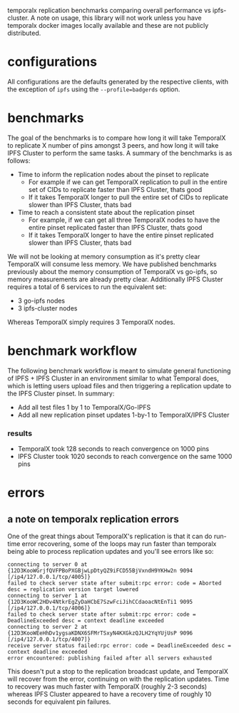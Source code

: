 temporalx replication benchmarks comparing overall performance vs ipfs-cluster. A note on usage, this library will not work unless you have temporalx docker images locally available and these are not publicly distributed.

# configurations

All configurations are the defaults generated by the respective clients, with the exception of `ipfs` using the `--profile=badgerds` option.

# benchmarks

The goal of the benchmarks is to compare how long it will take TemporalX to replicate X number of pins amongst 3 peers, and how long it will take IPFS Cluster to perform the same tasks. A summary of the benchmarks is as follows:

* Time to inform the replication nodes about the pinset to replicate
  * For example if we can get TemporalX replication to pull in the entire set of CIDs to replicate faster than IPFS Cluster, thats good
  * If it takes TemporalX longer to pull the entire set of CIDs to replicate slower than IPFS Cluster, thats bad
* Time to reach a consistent state about the replication pinset
  * For example, if we can get all three TemporalX nodes to have the entire pinset replicated faster than IPFS Cluster, thats good
  * If it takes TemporalX longer to have the entire pinset replicated slower than IPFS Cluster, thats bad

We will not be looking at memory consumption as it's pretty clear TemporalX will consume less memory. We have published benchmarks previously about the memory consumption of TemporalX vs go-ipfs, so memory measurements are already pretty clear. Additionally IPFS Cluster requires a total of 6 services to run the equivalent set:

* 3 go-ipfs nodes
* 3 ipfs-cluster nodes

Whereas TemporalX simply requires 3 TemporalX nodes.

# benchmark workflow

The following benchmark workflow is meant to simulate general functioning of IPFS + IPFS Cluster in an environment similar to what Temporal does, which is letting users upload files and then triggering a replication update to the IPFS Cluster pinset. In summary:

* Add all test files 1 by 1 to TemporalX/Go-IPFS
* Add all new replication pinset updates 1-by-1 to TemporalX/IPFS Cluster

### results

* TemporalX took 128 seconds to reach convergence on 1000 pins
* IPFS Cluster took 1020 seconds to reach convergence on the same 1000 pins

# errors

## a note on temporalx replication errors

One of the great things about TemporalX's replication is that it can do run-time error recovering, some of the loops may run faster than temporalx being able to process replication updates and you'll see errors like so:

```
connecting to server 0 at {12D3KooWGrjfQVFPBoPXGBjwLpDtyQZ9iFCD55BjVxndH9YKHw2n 9094 [/ip4/127.0.0.1/tcp/4005]}
failed to check server state after submit:rpc error: code = Aborted desc = replication version target lowered
connecting to server 1 at {12D3KooWC2HDv4NtkrEgZyDaHCbE7SzwFciJihCCdaoacNtEnTi1 9095 [/ip4/127.0.0.1/tcp/4006]}
failed to check server state after submit:rpc error: code = DeadlineExceeded desc = context deadline exceeded
connecting to server 2 at {12D3KooWEeHhDv1ygsaKDNX6SFMrTSxyN4KXGkzQJLH2YqYUjUsP 9096 [/ip4/127.0.0.1/tcp/4007]}
receive server status failed:rpc error: code = DeadlineExceeded desc = context deadline exceeded
error encountered: publishing failed after all servers exhausted
```

This doesn't put a stop to the replication broadcast update, and TemporalX will recover from the error, continuing on with the replication updates. Time to recovery was much faster with TemporalX (roughly 2-3 seconds) whereas IPFS Cluster appeared to have a recovery time of roughly 10 seconds for equivalent pin failures.